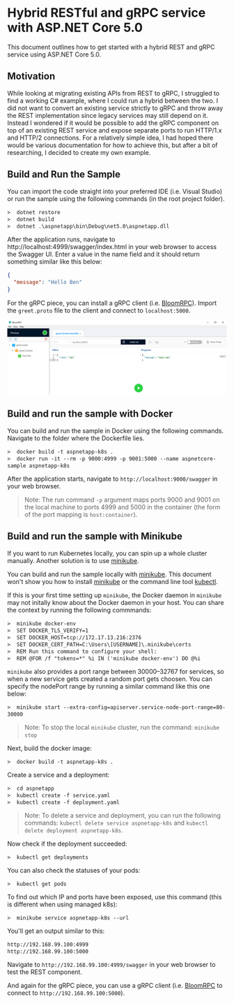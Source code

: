 # Hybrid RESTful and gRPC service with ASP.NET Core 5.0

This document outlines how to get started with a hybrid REST and gRPC service using ASP.NET Core 5.0.

## Motivation

While looking at migrating existing APIs from REST to gRPC, I struggled to find a working C# example, where I could run a hybrid between the two. I did not want to convert an existing service strictly to gRPC and throw away the REST implementation since legacy services may still depend on it. Instead I wondered if it would be possible to add the gRPC component on top of an existing REST service and expose separate ports to run HTTP/1.x and HTTP/2 connections. For a relatively simple idea, I had hoped there would be various documentation for how to achieve this, but after a bit of researching, I decided to create my own example.

## Build and Run the Sample

You can import the code straight into your preferred IDE (i.e. Visual Studio) or run the sample using the following commands (in the root project folder).

```pwsh
>  dotnet restore
>  dotnet build
>  dotnet .\aspnetapp\bin\Debug\net5.0\aspnetapp.dll
```

After the application runs, navigate to http://localhost:4999/swagger/index.html in your web browser to access the Swagger UI. Enter a value in the name field and it should return something similar like this below:

```json
{
  "message": "Hello Ben"
}
```

For the gRPC piece, you can install a gRPC client (i.e. [BloomRPC](https://github.com/uw-labs/bloomrpc)). Import the `greet.proto` file to the client and connect to `localhost:5000`.

![alt text](bloomrpc.png?raw=true "BloomRPC Example")

## Build and run the sample with Docker

You can build and run the sample in Docker using the following commands. Navigate to the folder where the Dockerfile lies.

```pwsh
>  docker build -t aspnetapp-k8s .
>  docker run -it --rm -p 9000:4999 -p 9001:5000 --name aspnetcore-sample aspnetapp-k8s
```

After the application starts, navigate to `http://localhost:9000/swagger` in your web browser.

> Note: The run command `-p` argument maps ports 9000 and 9001 on the local machine to ports 4999 and 5000 in the container (the form of the port mapping is `host:container`).

## Build and run the sample with Minikube

If you want to run Kubernetes locally, you can spin up a whole cluster manually. Another solution is to use [minikube](https://kubernetes.io/docs/setup/minikube/). 

You can build and run the sample locally with [minikube](https://kubernetes.io/docs/setup/minikube/). This document won't show you how to install [minikube](https://kubernetes.io/docs/setup/minikube/) or the command line tool [kubectl](https://kubernetes.io/docs/tasks/tools/install-kubectl/).

If this is your first time setting up `minikube`, the Docker daemon in `minikube` may not initally know about the Docker daemon in your host. You can share the context by running the following commmands:
```pwsh
>  minikube docker-env
>  SET DOCKER_TLS_VERIFY=1
>  SET DOCKER_HOST=tcp://172.17.13.216:2376
>  SET DOCKER_CERT_PATH=C:\Users\[USERNAME]\.minikube\certs
>  REM Run this command to configure your shell:
>  REM @FOR /f "tokens=*" %i IN ('minikube docker-env') DO @%i
```

`minikube` also provides a port range between 30000–32767 for services, so when a new service gets created a random port gets choosen. You can specify the nodePort range by running a similar command like this one below:
```pwsh
>  minikube start --extra-config=apiserver.service-node-port-range=80-30000
```

> Note: To stop the local `minikube` cluster, run the command: `minikube stop`

Next, build the docker image:
```pwsh
>  docker build -t aspnetapp-k8s .
```

Create a service and a deployment:
```pwsh
>  cd aspnetapp
>  kubectl create -f service.yaml
>  kubectl create -f deployment.yaml
```

> Note: To delete a service and deployment, you can run the following commands: `kubectl delete service aspnetapp-k8s` and `kubectl delete deployment aspnetapp-k8s`.

Now check if the deployment succeeded:
```pwsh
>  kubectl get deployments
```

You can also check the statuses of your pods:
```pwsh
>  kubectl get pods
```

To find out which IP and ports have been exposed, use this command (this is different when using managed k8s):
```pwsh
>  minikube service aspnetapp-k8s --url
```

You'll get an output similar to this:
```pwsh
http://192.168.99.100:4999
http://192.168.99.100:5000
```

Navigate to `http://192.168.99.100:4999/swagger` in your web browser to test the REST component.

And again for the gRPC piece, you can use a gRPC client (i.e. [BloomRPC](https://github.com/uw-labs/bloomrpc) to connect to `http://192.168.99.100:5000`).
